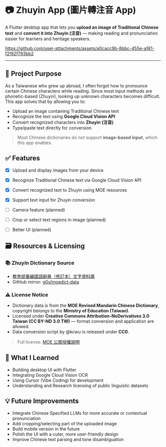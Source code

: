 

# 📷 Zhuyin App (圖片轉注音 App)

A Flutter desktop app that lets you **upload an image of Traditional Chinese text** and **convert it into Zhuyin (注音)** — making reading and pronunciation easier for learners and heritage speakers.



https://github.com/user-attachments/assets/a0cacc9b-8bbc-455e-a181-f2f82f793bb2



---


## 🧠 Project Purpose

As a Taiwanese who grew up abroad, I often forgot how to pronounce certain Chinese characters while reading. Since most input methods are phonetic-based (Zhuyin), looking up unknown characters becomes difficult. This app solves that by allowing you to:

- Upload an image containing Traditional Chinese text  
- Recognize the text using **Google Cloud Vision API**  
- Convert recognized characters into **Zhuyin (注音)**  
- Type/paste text directly for conversion 

> Most Chinese dictionaries do not support **image-based input**, which this app enables.





## ✅ Features

- [x] Upload and display images from your device
- [x] Recognize Traditional Chinese text via Google Cloud Vision API
- [x] Convert recognized text to Zhuyin using MOE resources
- [x] Support text input for Zhuyin conversion 
- [ ] Camera feature (planned)
- [ ] Crop or select text regions in image (planned)
- [ ] Better UI (planned)






## 🗃️ Resources & Licensing

### 📚 Zhuyin Dictionary Source
- [教育部重編國語辭典（修訂本）文字資料庫](https://language.moe.gov.tw/001/Upload/Files/site_content/M0001/respub/dict_reviseddict_download.html)
- GitHub mirror: [g0v/moedict-data](https://github.com/g0v/moedict-data)

### ⚠️ License Notice
- Dictionary data is from the **MOE Revised Mandarin Chinese Dictionary**, copyright belongs to the **Ministry of Education (Taiwan)**.
- Licensed under **Creative Commons Attribution-NoDerivatives 3.0 Taiwan (CC BY-ND 3.0 TW)** — format conversion and application are allowed.
- Data conversion script by @kcwu is released under **CC0**.

> Full license: [MOE 公眾授權說明](https://language.moe.gov.tw/001/Upload/Files/site_content/M0001/respub/index.html)





## 🧠 What I Learned

- Building desktop UI with Flutter  
- Integrating Google Cloud Vision OCR  
- Using Cursor (Vibe Coding) for development  
- Understanding and Research licensing of public linguistic datasets





## 💡 Future Improvements

- Integrate Chinese Specified LLMs for more accurate or contextual pronunciation
- Add cropping/selecting part of the uploaded image
- Build mobile version in the future
- Polish the UI with a cuter, more user-friendly design
- Improve Chinese text parsing and tone disambiguation



